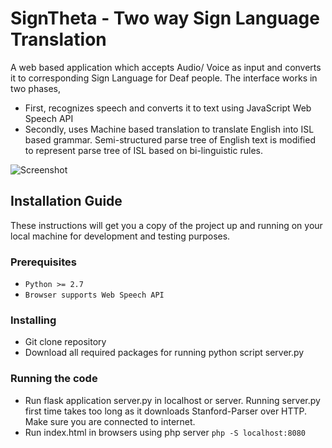 # SignTheta - Two way Sign Language Translation
A web based application which accepts Audio/ Voice as input and converts it to corresponding Sign Language for Deaf people.
The interface works in two phases, 
* First, recognizes speech and converts it to text using JavaScript Web Speech API 
* Secondly, uses Machine based translation to translate English into ISL based grammar. Semi-structured parse tree of English text is modified to represent parse tree of ISL based on bi-linguistic rules.

![Screenshot](https://github.com/aanchal1308/MajorProject/blob/master/images/screenshot.png)
## Installation Guide

These instructions will get you a copy of the project up and running on your local machine for development and testing purposes.

### Prerequisites
* ```Python >= 2.7```
* ```Browser supports Web Speech API```


### Installing
* Git clone repository
* Download all required packages for running python script server.py

### Running the code
* Run flask application server.py in localhost or server. Running server.py first time takes too long as it downloads 
Stanford-Parser over HTTP. Make sure you are connected to internet.
* Run index.html in browsers using php server ```php -S localhost:8080```




